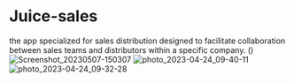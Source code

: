 # Juice-sales
the app specialized for sales distribution designed to facilitate collaboration between sales teams and distributors within a specific company.
()![Screenshot_20230507-150307](https://user-images.githubusercontent.com/101545038/236676723-4d5ab5e6-cec6-4cec-9894-8b101f6b5547.jpg)
![photo_2023-04-24_09-40-11](https://user-images.githubusercontent.com/101545038/233918501-7c9578f0-2a1e-4cb8-8f5d-6792052dd67c.jpg)
![photo_2023-04-24_09-32-28](https://user-images.githubusercontent.com/101545038/233918520-fd542b52-c7c9-40e1-be8a-a35bca8feae8.jpg)
